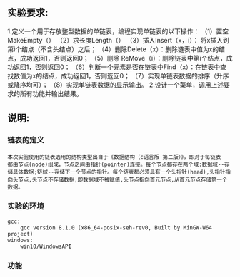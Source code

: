 ## 实验要求:
1.定义一个用于存放整型数据的单链表，编程实现单链表的以下操作：
（1）置空MakeEmpty（）
（2）求长度Length（） 
（3）插入Insert（x，i）： 将x插入到第i个结点（不含头结点）之后； 
（4）删除Delete（x）：删除链表中值为x的结点，成功返回1，否则返回0； 
（5）删除 ReMove（i）：删除链表中第i个结点，成功返回1，否则返回0； 
（6）判断一个元素是否在链表中Find（x）：在链表中查找数值为x的结点，成功返回1，否则返回0；
（7）实现单链表数据的排序（升序或降序均可）；
（8）实现单链表数据的显示输出。
2.设计一个菜单，调用上述要求的所有功能并输出结果。
## 说明:
### 链表的定义
    本次实验使用的链表选用的结构类型出自于《数据结构（c语言版 第二版）》，即对于每链表
    都由节点(node)组成，节点之间由指针(pointer)连接。每个节点都存在两个域:数据域--存储具体数据;链域--存储下一个节点的指针。每个链表都必须具有一个头指针(head),头指针指向头节点,头节点不存储数据,即数据域不被赋值,头节点指向首元节点,从首元节点存储第一个数据。
### 实验的环境
    gcc:
        gcc version 8.1.0 (x86_64-posix-seh-rev0, Built by MinGW-W64 project)
    windows:
        win10/WindowsAPI
### 功能
    